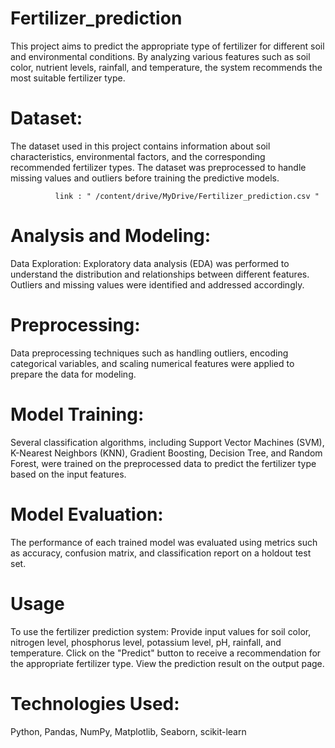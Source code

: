# Fertilizer_prediction
This project aims to predict the appropriate type of fertilizer for different soil and environmental conditions. By analyzing various features such as soil color, nutrient levels, rainfall, and temperature, the system recommends the most suitable fertilizer type.

# Dataset:
The dataset used in this project contains information about soil characteristics, environmental factors, and the corresponding recommended fertilizer types. The dataset was preprocessed to handle missing values and outliers before training the predictive models.
              
              link : " /content/drive/MyDrive/Fertilizer_prediction.csv "

# Analysis and Modeling:
Data Exploration: Exploratory data analysis (EDA) was performed to understand the distribution and relationships between different features. Outliers and missing values were identified and addressed accordingly.

# Preprocessing: 
Data preprocessing techniques such as handling outliers, encoding categorical variables, and scaling numerical features were applied to prepare the data for modeling.

# Model Training: 
Several classification algorithms, including Support Vector Machines (SVM), K-Nearest Neighbors (KNN), Gradient Boosting, Decision Tree, and Random Forest, were trained on the preprocessed data to predict the fertilizer type based on the input features.

# Model Evaluation:
The performance of each trained model was evaluated using metrics such as accuracy, confusion matrix, and classification report on a holdout test set.

# Usage
To use the fertilizer prediction system:
Provide input values for soil color, nitrogen level, phosphorus level, potassium level, pH, rainfall, and temperature.
Click on the "Predict" button to receive a recommendation for the appropriate fertilizer type.
View the prediction result on the output page.

# Technologies Used:
Python,
Pandas,
NumPy,
Matplotlib,
Seaborn,
scikit-learn

